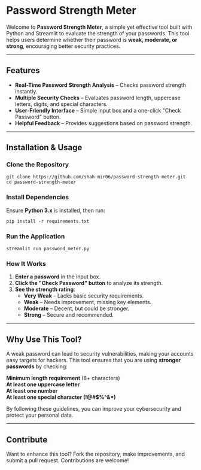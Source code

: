 # Password Strength Meter  

Welcome to **Password Strength Meter**, a simple yet effective tool built with Python and Streamlit to evaluate the strength of your passwords. This tool helps users determine whether their password is **weak, moderate, or strong**, encouraging better security practices.  

---

## Features  

- **Real-Time Password Strength Analysis** – Checks password strength instantly.  
- **Multiple Security Checks** – Evaluates password length, uppercase letters, digits, and special characters.  
- **User-Friendly Interface** – Simple input box and a one-click "Check Password" button.  
- **Helpful Feedback** – Provides suggestions based on password strength.  

---

## Installation & Usage  

### Clone the Repository  
```
git clone https://github.com/shah-mir06/password-strength-meter.git
cd password-strength-meter
```

### Install Dependencies  
Ensure **Python 3.x** is installed, then run:  
```
pip install -r requirements.txt
```

### Run the Application  
```
streamlit run password_meter.py
```

### How It Works  
1. **Enter a password** in the input box.  
2. **Click the "Check Password" button** to analyze its strength.  
3. **See the strength rating**:  
   - **Very Weak** – Lacks basic security requirements.  
   - **Weak** – Needs improvement, missing key elements.  
   - **Moderate** – Decent, but could be stronger.  
   - **Strong** – Secure and recommended.  

---

## Why Use This Tool?  

A weak password can lead to security vulnerabilities, making your accounts easy targets for hackers. This tool ensures that you are using **stronger passwords** by checking:  

**Minimum length requirement** (8+ characters)  
**At least one uppercase letter**  
**At least one number**  
**At least one special character (!@#$%^&*)**  

By following these guidelines, you can improve your cybersecurity and protect your personal data.  

---

## Contribute  

Want to enhance this tool? Fork the repository, make improvements, and submit a pull request. Contributions are welcome!  
